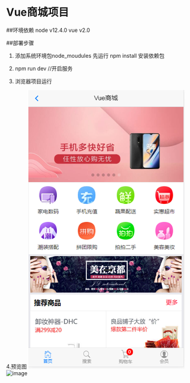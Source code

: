 # Vue商城项目

##环境依赖
node v12.4.0
vue v2.0 

##部署步骤
1. 添加系统环境包node_moudules
    先运行 npm install 安装依赖包

2. npm run dev  //开启服务

3. 浏览器项目运行

4.预览图
![image](https://github.com/Bebe-gu/Vue-cms/blob/master/1.png?raw=true)![image](https://github.com/Bebe-gu/Vue-cms/blob/master/demo.gif?raw=true)
